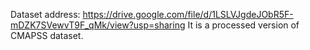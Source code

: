 Dataset address:  https://drive.google.com/file/d/1LSLVJgdeJObR5F-mDZK7SVewvT9F_qMk/view?usp=sharing
It is a processed version of CMAPSS dataset.
